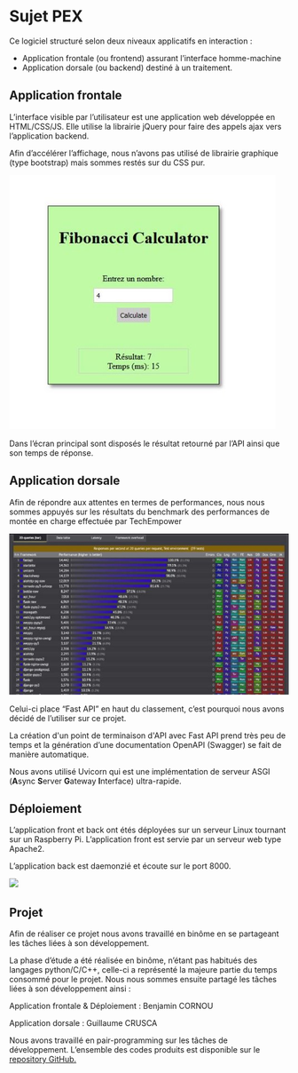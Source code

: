 # Sujet PEX 

Ce logiciel structuré selon deux niveaux applicatifs en interaction :  

- Application frontale (ou frontend) assurant l’interface homme-machine 
- Application dorsale (ou backend) destiné à un traitement. 


## Application frontale 

L’interface visible par l’utilisateur est une application web développée en HTML/CSS/JS. Elle utilise la librairie jQuery pour faire des appels ajax vers l’application backend. 

Afin d’accélérer l’affichage, nous n’avons pas utilisé de librairie graphique (type bootstrap) mais sommes restés sur du CSS pur. 

![](Aspose.Words.2bde41ed-ff6f-4ecc-9051-709936f6692f.001.jpeg)


Dans l’écran principal sont disposés le résultat retourné par l’API ainsi que son temps de réponse. 


## Application dorsale 

Afin de répondre aux attentes en termes de performances, nous nous sommes appuyés sur les résultats du benchmark des performances de montée en charge effectuée par TechEmpower 

![](Aspose.Words.2bde41ed-ff6f-4ecc-9051-709936f6692f.002.jpeg)

Celui-ci place “Fast API” en haut du classement, c’est pourquoi nous avons décidé de l’utiliser sur ce projet. 

La création d'un point de terminaison d'API avec Fast API prend très peu de temps et la génération d’une documentation OpenAPI (Swagger) se fait de manière automatique. 

Nous avons utilisé Uvicorn qui est une implémentation de serveur ASGI (**A**sync **S**erver **G**ateway **I**nterface) ultra-rapide. 


## Déploiement 

L’application front et back ont étés déployées sur un serveur Linux tournant sur un Raspberry Pi. L’application front est servie par un serveur web type Apache2. 

L’application back est daemonzié et écoute sur le port 8000. 

![](Aspose.Words.2bde41ed-ff6f-4ecc-9051-709936f6692f.003.png)

## Projet 

Afin de réaliser ce projet nous avons travaillé en binôme en se partageant les tâches liées à son développement. 

La phase d’étude a été réalisée en binôme, n’étant pas habitués des langages python/C/C++, celle-ci a représenté la majeure partie du temps consommé pour le projet. Nous nous sommes ensuite partagé les tâches liées à son développement ainsi : 

Application frontale & Déploiement : Benjamin CORNOU

Application dorsale : Guillaume CRUSCA 

Nous avons travaillé en pair-programming sur les tâches de développement. L’ensemble des codes produits est disponible sur le[ repository GitHub.](https://github.com/Bencor29/fibo_python/) 
